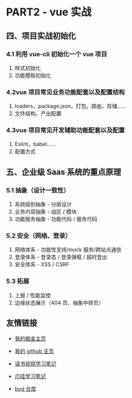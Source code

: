 # PART2 - vue 实战

## 四、项⽬实战初始化

### 4.1 利⽤ vue-cli 初始化⼀个 vue 项⽬

1. 样式初始化
2. 功能模板初始化

### 4.2vue 项⽬常⻅业务功能配套以及配置结构

1. loaders，package.json，打包，路由，存储……
2. ⽂件结构，产出配置

### 4.3vue 项⽬常⻅开发辅助功能配套以及配置

1. Eslint，babel……
2. 配置⽅式

## 五、企业级 Saas 系统的重点原理

### 5.1 抽象（设计⼀致性）

1. 系统级别抽象 - 分层设计
2. 业务内容抽象 - 战区 / 模块
3. 功能服务抽象 - 功能代码 / 服务代码

### 5.2 安全（⽹络、登录）

1. ⽹络体系 - 功能性⽀持/mock 服务/跨站点通信
2. 登录体系 - 登录态 / 登录弹框 / 超时登出
3. 安全体系 - XSS / CSRF

### 5.3 拓展

1. 上报 / 性能监控
2. 边缘状态展示（404 ⻚、抽象中转⻚）

## 友情链接

- [我的掘金主页](https://juejin.cn/user/1042768423037150)

- [我的 github 主页](https://github.com/djsz3y)

- [读书视频学习笔记](https://github.com/djsz3y/learning-notes)

- [爪哇学习笔记](https://github.com/djsz3y/zhaowa-study-notes)

- [bug 仓库](https://github.com/djsz3y/bug-repository)

